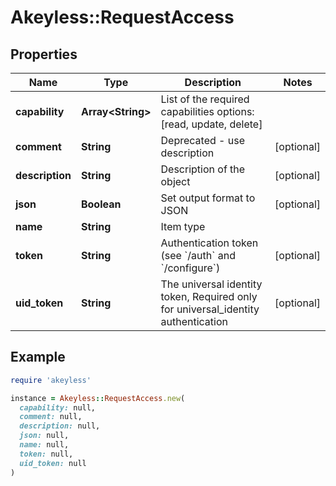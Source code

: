 # Akeyless::RequestAccess

## Properties

| Name | Type | Description | Notes |
| ---- | ---- | ----------- | ----- |
| **capability** | **Array&lt;String&gt;** | List of the required capabilities options: [read, update, delete] |  |
| **comment** | **String** | Deprecated - use description | [optional] |
| **description** | **String** | Description of the object | [optional] |
| **json** | **Boolean** | Set output format to JSON | [optional] |
| **name** | **String** | Item type |  |
| **token** | **String** | Authentication token (see &#x60;/auth&#x60; and &#x60;/configure&#x60;) | [optional] |
| **uid_token** | **String** | The universal identity token, Required only for universal_identity authentication | [optional] |

## Example

```ruby
require 'akeyless'

instance = Akeyless::RequestAccess.new(
  capability: null,
  comment: null,
  description: null,
  json: null,
  name: null,
  token: null,
  uid_token: null
)
```

